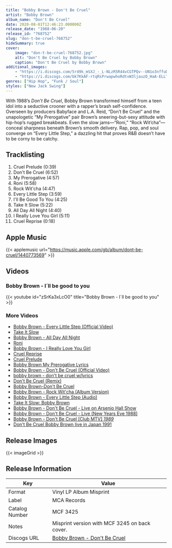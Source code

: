 ```yaml
---
title: "Bobby Brown - Don't Be Cruel"
artist: "Bobby Brown"
album_name: "Don't Be Cruel"
date: 2020-08-01T12:46:23.000000Z
release_date: "1988-06-20"
release_id: "768752"
slug: "don-t-be-cruel-768752"
hideSummary: true
cover:
    image: "don-t-be-cruel-768752.jpg"
    alt: "Don't Be Cruel by Bobby Brown"
    caption: "Don't Be Cruel by Bobby Brown"
additional_images:
    - "https://i.discogs.com/5r49k_mSXJ_-_L-NLzR5R44vCGTPQv--UN1o3nffuDk/rs:fit/g:sm/q:90/h:603/w:600/czM6Ly9kaXNjb2dz/LWRhdGFiYXNlLWlt/YWdlcy9SLTc2ODc1/Mi0xNDM5Mjg2MzQ4/LTU3NTMuanBlZw.jpeg"
    - "https://i.discogs.com/bk7KkAF-rtqRsPrwapwhoRdtvW3ljauzO_HaA-ELLTg/rs:fit/g:sm/q:90/h:508/w:600/czM6Ly9kaXNjb2dz/LWRhdGFiYXNlLWlt/YWdlcy9SLTc2ODc1/Mi0xNDY0Nzc2MDI2/LTEzMDQuanBlZw.jpeg"
genres: ["Hip Hop", "Funk / Soul"]
styles: ["New Jack Swing"]
---
```


With 1988’s <i>Don’t Be Cruel</i>, Bobby Brown transformed himself from a teen idol into a seductive crooner with a rapper’s brash self-confidence. Overseen by producers Babyface and L.A. Reid, “Don’t Be Cruel” and the unapologetic “My Prerogative” pair Brown’s sneering-but-sexy attitude with hip-hop’s rugged breakbeats. Even the slow jams—“Roni,” “Rock Wit’cha”—conceal sharpness beneath Brown’s smooth delivery. Rap, pop, and soul converge on “Every Little Step,” a dazzling hit that proves R&B doesn’t have to be corny to be catchy.
    
    


## Tracklisting
1. Cruel Prelude (0:39)
2. Don't Be Cruel (6:52)
3. My Prerogative (4:57)
4. Roni (5:58)
5. Rock Wit'cha (4:47)
6. Every Little Step (3:59)
7. I'll Be Good To You (4:25)
8. Take It Slow (5:22)
9. All Day All Night (4:40)
10. I Really Love You Girl (5:11)
11. Cruel Reprise (0:18)

## Apple Music
{{< applemusic url="https://music.apple.com/gb/album/dont-be-cruel/1440773569" >}}<br>


## Videos
### Bobby Brown - I´ll be good to you
{{< youtube id="zSrKa3xLcO0" title="Bobby Brown - I´ll be good to you" >}}<br>
### More Videos

- [Bobby Brown - Every Little Step (Official Video)](https://www.youtube.com/watch?v=P0FKzPfsxA4)
- [Take It Slow](https://www.youtube.com/watch?v=I-UOWhayTtU)
- [Bobby Brown - All Day All Night](https://www.youtube.com/watch?v=QRPH5K5kirs)
- [Roni](https://www.youtube.com/watch?v=tGySW4HMdRE)
- [Bobby Brown - I Really Love You Girl](https://www.youtube.com/watch?v=IxN5BH0IFhw)
- [Cruel Reprise](https://www.youtube.com/watch?v=PiSB3uJQMxY)
- [Cruel Prelude](https://www.youtube.com/watch?v=gab9hWIidGE)
- [Bobby Brown My Prerogative Lyrics](https://www.youtube.com/watch?v=pfzy4Kk-8b0)
- [Bobby Brown - Don't Be Cruel (Official Video)](https://www.youtube.com/watch?v=pd7dCbEfTs4)
- [bobby brown - don't be cruel w/lyrics](https://www.youtube.com/watch?v=AnUdQwabjsQ)
- [Don't Be Cruel (Remix)](https://www.youtube.com/watch?v=pv0dMWnPDpE)
- [Bobby Brown-Don't Be Cruel](https://www.youtube.com/watch?v=zkdj12XICzg)
- [Bobby Brown - Rock Wit'cha (Album Version)](https://www.youtube.com/watch?v=eI0-n3bkRno)
- [Bobby Brown - Every Little Step (Audio)](https://www.youtube.com/watch?v=EulvOcmOXzg)
- [Take It Slow: Bobby Brown](https://www.youtube.com/watch?v=S7aPwGWQqP8)
- [Bobby Brown - Don't Be Cruel - Live on Arsenio Hall Show](https://www.youtube.com/watch?v=0zce7rGRI9E)
- [Bobby Brown - Don't Be Cruel - Live (New Years Eve 1988)](https://www.youtube.com/watch?v=FhZ7USFQL6o)
- [Bobby Brown - Don't Be Cruel [Club MTV] *1989*](https://www.youtube.com/watch?v=kqmaLrpWk6Y)
- [Don't Be Cruel Bobby Brown live in Japan 1991](https://www.youtube.com/watch?v=hmrWJHVt1q8)

## Release Images
{{< imageGrid >}}

## Release Information
|  Key           | Value                                                |
| ---------------| ---------------------------------------------------- |
| Format         | Vinyl LP Album Misprint |
| Label          | MCA Records |
| Catalog Number | MCF 3425 |
| Notes | Misprint version with MCF 3245 on back cover. |
| Discogs URL    | [Bobby Brown - Don't Be Cruel](https://www.discogs.com/release/768752-Bobby-Brown-Dont-Be-Cruel) |